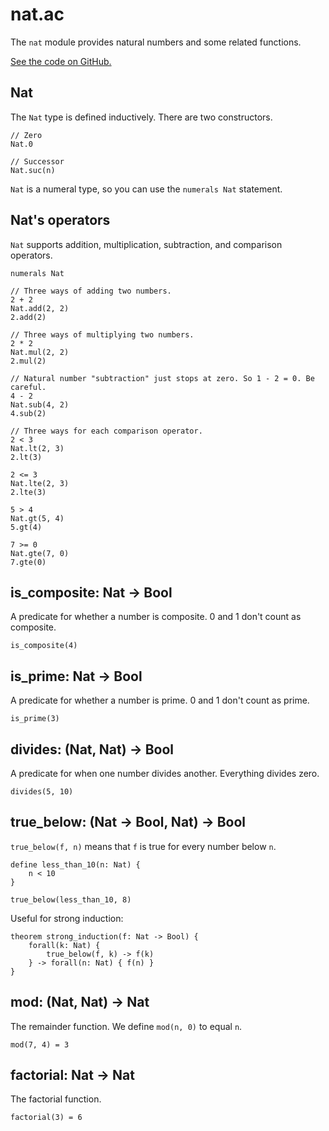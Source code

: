 # nat.ac

The `nat` module provides natural numbers and some related functions.

[See the code on GitHub.](https://github.com/acornprover/acornlib/blob/master/nat.ac)

## Nat

The `Nat` type is defined inductively. There are two constructors.

```acorn
// Zero
Nat.0

// Successor
Nat.suc(n)
```

`Nat` is a numeral type, so you can use the `numerals Nat` statement.

## Nat's operators

`Nat` supports addition, multiplication, subtraction, and comparison operators.

```acorn
numerals Nat

// Three ways of adding two numbers.
2 + 2
Nat.add(2, 2)
2.add(2)

// Three ways of multiplying two numbers.
2 * 2
Nat.mul(2, 2)
2.mul(2)

// Natural number "subtraction" just stops at zero. So 1 - 2 = 0. Be careful.
4 - 2
Nat.sub(4, 2)
4.sub(2)

// Three ways for each comparison operator.
2 < 3
Nat.lt(2, 3)
2.lt(3)

2 <= 3
Nat.lte(2, 3)
2.lte(3)

5 > 4
Nat.gt(5, 4)
5.gt(4)

7 >= 0
Nat.gte(7, 0)
7.gte(0)
```

## is_composite: Nat -> Bool

A predicate for whether a number is composite. 0 and 1 don't count as composite.

```acorn
is_composite(4)
```

## is_prime: Nat -> Bool

A predicate for whether a number is prime. 0 and 1 don't count as prime.

```acorn
is_prime(3)
```

## divides: (Nat, Nat) -> Bool

A predicate for when one number divides another. Everything divides zero.

```acorn
divides(5, 10)
```

## true_below: (Nat -> Bool, Nat) -> Bool

`true_below(f, n)` means that `f` is true for every number below `n`.

```acorn
define less_than_10(n: Nat) {
    n < 10
}

true_below(less_than_10, 8)
```

Useful for strong induction:

```acorn
theorem strong_induction(f: Nat -> Bool) {
    forall(k: Nat) {
        true_below(f, k) -> f(k)
    } -> forall(n: Nat) { f(n) }
}
```

## mod: (Nat, Nat) -> Nat

The remainder function. We define `mod(n, 0)` to equal `n`.

```acorn
mod(7, 4) = 3
```

## factorial: Nat -> Nat

The factorial function.

```acorn
factorial(3) = 6
```
